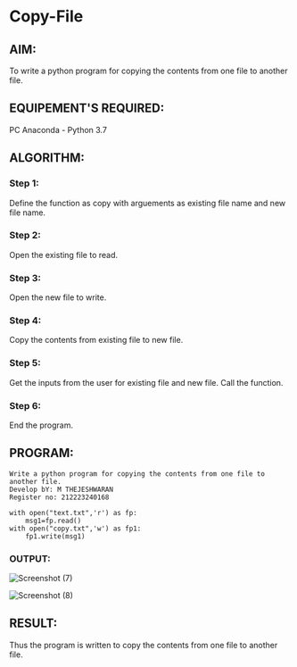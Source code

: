 # Copy-File
## AIM:
To write a python program for copying the contents from one file to another file.
## EQUIPEMENT'S REQUIRED: 
PC
Anaconda - Python 3.7
## ALGORITHM: 
### Step 1:
Define the function as copy with arguements as existing file name and new file name.

### Step 2:
Open the existing file to read.

### Step 3:
Open the new file to write.

### Step 4:
Copy the contents from existing file to new file.

### Step 5:
Get the inputs from the user for existing file and new file. Call the function.

### Step 6:
End the program.

## PROGRAM:
```
Write a python program for copying the contents from one file to another file.
Develop bY: M THEJESHWARAN
Register no: 212223240168

with open("text.txt",'r') as fp:
    msg1=fp.read()
with open("copy.txt",'w') as fp1:
    fp1.write(msg1)
```
### OUTPUT:
![Screenshot (7)](https://github.com/TEJA190905/Copy-File/assets/167788543/0ba5d673-2bf3-404c-9bff-f4188f9375f1)

![Screenshot (8)](https://github.com/TEJA190905/Copy-File/assets/167788543/1b2a7887-dff5-47cb-818f-e7aee2985d15)

## RESULT:
Thus the program is written to copy the contents from one file to another file.
